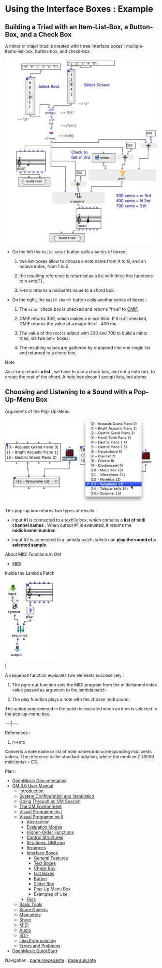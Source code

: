 # Using the Interface Boxes : Example

## Building a Triad with an Item-List-Box, a Button-Box, and a Check Box

 A minor or major triad is created with three interface boxes : multiple-
items-list-box, button-box, and check-box.

![](../res/buildchord_scr.png)

  * On the left the `build note!` button calls a series of boxes :

    1. two list-boxes allow to choose a note name from A to G, and an octave index, from 1 to 5.

    2. the resulting reference is returned as a list with three lisp functions to  n->mc[1] , 

    3. n->mc returns a midicents value to a  chord box.

  * On the right, the `build chord!` button calls another series of boxes :

    1. The `minor` check box is checked and returns "true" to [OMIF](OMIF), 

    2. OMIF returns 300, which makes a minor third. If it isn't checked, OMIF returns the value of a major third - 400 mc.

    3. The value of the root is added with 300 and 700 to build a minor triad, via two om+ boxes.

    4. The resulting values are gathered by x-append into one single list and returned to a chord box.

Note

As  n->mc returns **a list** , we have to use a  chord box, and not a  note
box, to create the root of the chord. A  note box doesn't accept lists, but
atoms.

## Choosing and Listening to a Sound with a Pop-Up-Menu Box

Arguments of the Pop-Up-Menu

![](../res/play.png)

This pop-up box returns two types of results :

  * Input #1 is connected to a [textfile](textfile) box, which contains a **list of midi channel names** . When output #1 is evaluated, it returns the **midichannel number**. 

  * Input #2 is connected to a lambda patch, which can **play the sound of a selected sample**.

About MIDI Functions in OM

  * [MIDI](MIDI)

Inside the Lambda Patch

![](../res/lamdapatch.png)

|

A  sequence function evaluates two elements successively :

  1. The  pgm-out function sets the MIDI program from the midichannel index value passed as argument to the lambda patch.

  2. The  play function plays a note with the chosen midi sound.

The action programmed in the patch is executed when an item is selected in the
pop-up-menu box.  
  
---|---  
  
References :

  1. n->mc

Converts a note name or list of note names into corresponding midi cents
values. The reference is the standard notation, where the medium C (6000
midicents) = C3.

Plan :

  * [OpenMusic Documentation](OM-Documentation)
  * [OM 6.6 User Manual](OM-User-Manual)
    * [Introduction](00-Sommaire)
    * [System Configuration and Installation](Installation)
    * [Going Through an OM Session](Goingthrough)
    * [The OM Environment](Environment)
    * [Visual Programming I](BasicVisualProgramming)
    * [Visual Programming II](AdvancedVisualProgramming)
      * [Abstraction](Abstraction)
      * [Evaluation Modes](EvalModes)
      * [Higher-Order Functions](HighOrder)
      * [Control Structures](Control)
      * [Iterations: OMLoop](OMLoop)
      * [Instances](Instances)
      * [Interface Boxes](InterfaceBoxes)
        * [General Features](GeneralFeatures)
        * [Text Boxes](TextBoxes)
        * [Check Box](CheckBox)
        * [List Boxes](ListBoxes)
        * [Button](Button)
        * [Slider Box](Slider)
        * [Pop-Up Menu Box](MenuBoxes)
        * Examples of Use
      * [Files](Files)
    * [Basic Tools](BasicObjects)
    * [Score Objects](ScoreObjects)
    * [Maquettes](Maquettes)
    * [Sheet](Sheet)
    * [MIDI](MIDI)
    * [Audio](Audio)
    * [SDIF](SDIF)
    * [Lisp Programming](Lisp)
    * [Errors and Problems](errors)
  * [OpenMusic QuickStart](QuickStart-Chapters)

Navigation : [page precedente](MenuBoxes "page précédente\(Pop-Up Menu
Box\)") | [page suivante](Files "page suivante\(Files\)")


